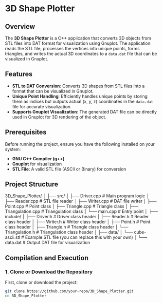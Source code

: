 # 3D Shape Plotter

## Overview
The **3D Shape Plotter** is a C++ application that converts 3D objects from STL files into DAT format for visualization using Gnuplot. The application reads the STL file, processes the vertices into unique points, forms triangles, and writes the actual 3D coordinates to a `data.dat` file that can be visualized in Gnuplot.

## Features
- **STL to DAT Conversion**: Converts 3D shapes from STL files into a format that can be visualized in Gnuplot.
- **Unique Point Handling**: Efficiently handles unique points by storing them as indices but outputs actual (x, y, z) coordinates in the `data.dat` file for accurate visualization.
- **Supports Gnuplot Visualization**: The generated DAT file can be directly used in Gnuplot for 3D rendering of the object.

## Prerequisites
Before running the project, ensure you have the following installed on your system:
- **GNU C++ Compiler (g++)**
- **Gnuplot** for visualization
- **STL File**: A valid STL file (ASCII or Binary) for conversion

## Project Structure
3D_Shape_Plotter/ │ 
├── src/ │ 
├── Driver.cpp # Main program logic │ 
├── Reader.cpp # STL file reader │ 
├── Writer.cpp # DAT file writer │ 
├── Point.cpp # Point class │ 
├── Triangle.cpp # Triangle class │ 
├── Triangulation.cpp # Triangulation class │ 
└── main.cpp # Entry point │ 
├── include/ │ 
├── Driver.h # Driver class header │ 
├── Reader.h # Reader class header │ 
├── Writer.h # Writer class header │ 
├── Point.h # Point class header │ 
├── Triangle.h # Triangle class header │ 
└── Triangulation.h # Triangulation class header │ 
├── data/ │ 
└── cube-ascii.stl # Example STL file (you can replace this with your own) │
└── data.dat # Output DAT file for visualization


## Compilation and Execution

### 1. **Clone or Download the Repository**
First, clone or download the project:
```bash
git clone https://github.com/your-repo/3D_Shape_Plotter.git
cd 3D_Shape_Plotter
